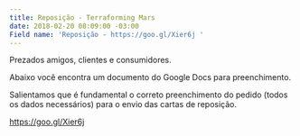 ```yaml
---
title: Reposição - Terraforming Mars
date: 2018-02-20 08:09:00 -03:00
Field name: 'Reposição - https://goo.gl/Xier6j '
---
```


Prezados amigos, clientes e consumidores. 

Abaixo você encontra um documento do Google Docs para preenchimento. 

Salientamos que é fundamental o correto preenchimento do pedido (todos os dados necessários) para o envio das cartas de reposição. 
 
https://goo.gl/Xier6j
